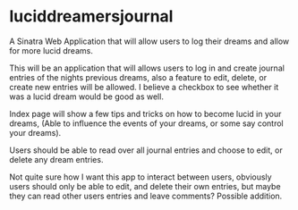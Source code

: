 # luciddreamersjournal
A Sinatra Web Application that will allow users to log their dreams and allow for more lucid dreams.

This will be an application that will allows users to log in and create journal
entries of the nights previous dreams, also a feature to edit, delete, or create
new entries will be allowed. I believe a checkbox to see whether it was a lucid
dream would be good as well.

Index page will show a few tips and tricks on how to become lucid in your dreams,
(Able to influence the events of your dreams, or some say control your dreams).

Users should be able to read over all journal entries and choose to edit, or
delete any dream entries.

Not quite sure how I want this app to interact between users, obviously users
should only be able to edit, and delete their own entries, but maybe they can
read other users entries and leave comments? Possible addition.
